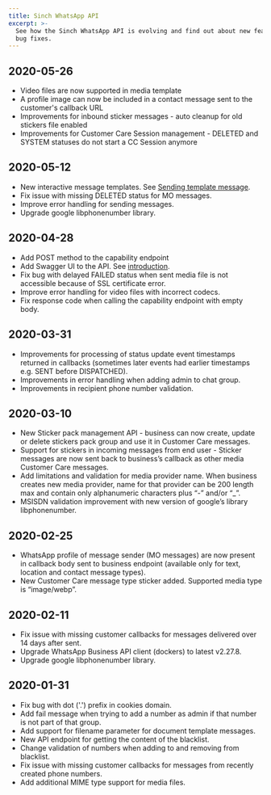 ```yaml
---
title: Sinch WhatsApp API
excerpt: >-
  See how the Sinch WhatsApp API is evolving and find out about new features and
  bug fixes.
---
```


## 2020-05-26

  - Video files are now supported in media template
  - A profile image can now be included in a contact message sent to the customer's callback URL
  - Improvements for inbound sticker messages - auto cleanup for old stickers file enabled
  - Improvements for Customer Care Session management - DELETED and SYSTEM statuses do not start a CC Session anymore

## 2020-05-12

  - New interactive message templates. See [Sending template message](doc:whatsapp-message#template-message).
  - Fix issue with missing DELETED status for MO messages.
  - Improve error handling for sending messages.
  - Upgrade google libphonenumber library.

## 2020-04-28

  - Add POST method to the capability endpoint
  - Add Swagger UI to the API. See [introduction](doc:whatsapp-introduction#swagger).
  - Fix bug with delayed FAILED status when sent media file is not accessible because of SSL certificate error.
  - Improve error handling for video files with incorrect codecs.
  - Fix response code when calling the capability endpoint with empty body.

## 2020-03-31

  - Improvements for processing of status update event timestamps returned in callbacks (sometimes later events had earlier timestamps e.g. SENT before DISPATCHED).
  - Improvements in error handling when adding admin to chat group.
  - Improvements in recipient phone number validation.

## 2020-03-10

  - New Sticker pack management API - business can now create, update or delete stickers pack group and use it in Customer Care messages.
  - Support for stickers in incoming messages from end user - Sticker messages are now sent back to business’s callback as other media Customer Care messages.
  - Add limitations and validation for media provider name. When business creates new media provider, name for that provider can be 200 length max and contain only alphanumeric characters plus “-” and/or “_”.
  - MSISDN validation improvement with new version of google’s library libphonenumber.

## 2020-02-25

  - WhatsApp profile of message sender (MO messages) are now present in callback body sent to business endpoint (available only for text, location and contact message types).
  - New Customer Care message type sticker added. Supported media type is “image/webp”.

## 2020-02-11

  - Fix issue with missing customer callbacks for messages delivered over 14 days after sent.
  - Upgrade WhatsApp Business API client (dockers) to latest v2.27.8.
  - Upgrade google libphonenumber library.

## 2020-01-31

  - Fix bug with dot ('.') prefix in cookies domain.
  - Add fail message when trying to add a number as admin if that number is not part of that group. 
  - Add support for filename parameter for document template messages.
  - New API endpoint for getting the content of the blacklist.
  - Change validation of numbers when adding to and removing from blacklist.
  - Fix issue with missing customer callbacks for messages from recently created phone numbers.
  - Add additional MIME type support for media files.